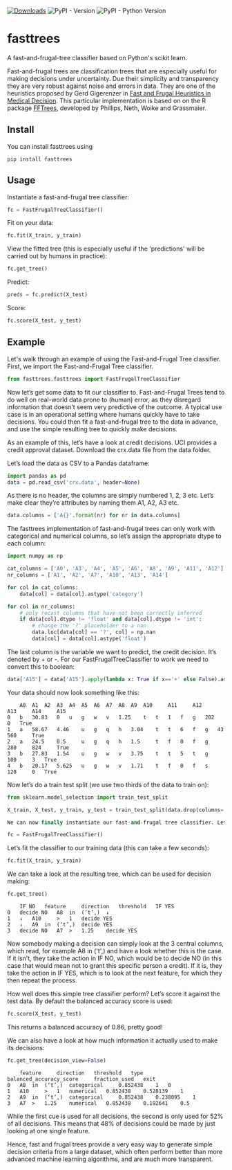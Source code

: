 [![Downloads](https://static.pepy.tech/badge/fasttrees)](https://pepy.tech/project/fasttrees)
![PyPI - Version](https://img.shields.io/pypi/v/fasttrees)
![PyPI - Python Version](https://img.shields.io/pypi/pyversions/fasttrees)

# fasttrees
A fast-and-frugal-tree classifier based on Python's scikit learn.

Fast-and-frugal trees are classification trees that are especially useful for making decisions under uncertainty. 
Due their simplicity and transparency they are very robust against noise and errors in data.
They are one of the heuristics proposed by Gerd Gigerenzer in [Fast and Frugal Heuristics in Medical Decision](library.mpib-berlin.mpg.de/ft/gg/GG_Fast_2005.pdf). This particular implementation is based on on the R package [FFTrees](https://cran.r-project.org/web/packages/FFTrees/index.html), developed by Phillips, Neth, Woike and Grassmaier.

## Install
You can install fasttrees using
```
pip install fasttrees
```

## Usage
Instantiate a fast-and-frugal tree classifier:
```python
fc = FastFrugalTreeClassifier()
```

Fit on your data:
```python
fc.fit(X_train, y_train)
```

View the fitted tree (this is especially useful if the 'predictions' will be carried out by humans in practice):
```python
fc.get_tree()
```

Predict:
```python
preds = fc.predict(X_test)
```

Score:
```python
fc.score(X_test, y_test)
```

## Example
Let's walk through an example of using the Fast-and-Frugal Tree classifier.
First, we import the Fast-and-Frugal Tree classifier.

```python
from fasttrees.fasttrees import FastFrugalTreeClassifier
```

Now let’s get some data to fit our classifier to. Fast-and-Frugal Trees tend to do well on real-world data prone to (human) error, as they disregard information that doesn’t seem very predictive of the outcome. A typical use case is in an operational setting where humans quickly have to take decisions. You could then fit a fast-and-frugal tree to the data in advance, and use the simple resulting tree to quickly make decisions.

As an example of this, let’s have a look at credit decisions. UCI provides a credit approval dataset. Download the crx.data file from the data folder.

Let’s load the data as CSV to a Pandas dataframe:

```python
import pandas as pd
data = pd.read_csv('crx.data', header=None)
```

As there is no header, the columns are simply numbered 1, 2, 3 etc. Let’s make clear they’re attributes by naming them A1, A2, A3 etc.

```python
data.columns = ['A{}'.format(nr) for nr in data.columns]
```

The fasttrees implementation of fast-and-frugal trees can only work with categorical and numerical columns, so let’s assign the appropriate dtype to each column:

```python
import numpy as np

cat_columns = ['A0', 'A3', 'A4', 'A5', 'A6', 'A8', 'A9', 'A11', 'A12']
nr_columns = ['A1', 'A2', 'A7', 'A10', 'A13', 'A14']

for col in cat_columns:
    data[col] = data[col].astype('category')

for col in nr_columns:
    # only recast columns that have not been correctly inferred
    if data[col].dtype != 'float' and data[col].dtype != 'int':
        # change the '?' placeholder to a nan
        data.loc[data[col] == '?', col] = np.nan
        data[col] = data[col].astype('float')
```

The last column is the variable we want to predict, the credit decision. It’s denoted by + or -. For our FastFrugalTreeClassifier to work we need to convert this to boolean:

```python
data['A15'] = data['A15'].apply(lambda x: True if x=='+' else False).astype(bool)
```

Your data should now look something like this:

```
	A0 	A1 	A2 	A3 	A4 	A5 	A6 	A7 	A8 	A9 	A10 	A11 	A12 	A13 	A14 	A15
0 	b 	30.83 	0 	u 	g 	w 	v 	1.25 	t 	t 	1 	f 	g 	202 	0 	True
1 	a 	58.67 	4.46 	u 	g 	q 	h 	3.04 	t 	t 	6 	f 	g 	43 	560 	True
2 	a 	24.5 	0.5 	u 	g 	q 	h 	1.5 	t 	f 	0 	f 	g 	280 	824 	True
3 	b 	27.83 	1.54 	u 	g 	w 	v 	3.75 	t 	t 	5 	t 	g 	100 	3 	True
4 	b 	20.17 	5.625 	u 	g 	w 	v 	1.71 	t 	f 	0 	f 	s 	120 	0 	True
```

Now let’s do a train test split (we use two thirds of the data to train on):

```python
from sklearn.model_selection import train_test_split

X_train, X_test, y_train, y_test = train_test_split(data.drop(columns='A15'), data['A15'], test_size=0.33, random_state=0)

We can now finally instantiate our fast-and-frugal tree classifier. Let’s use the default parameters:

fc = FastFrugalTreeClassifier()
```

Let’s fit the classifier to our training data (this can take a few seconds):

```python
fc.fit(X_train, y_train)
```

We can take a look at the resulting tree, which can be used for decision making:

```python
fc.get_tree()
```

```
	IF NO 	feature 	direction 	threshold 	IF YES
0 	decide NO 	A8 	in 	(‘t’,) 	↓
1 	↓ 	A10 	> 	1 	decide YES
2 	↓ 	A9 	in 	(‘t’,) 	decide YES
3 	decide NO 	A7 	> 	1.25 	decide YES
```

Now somebody making a decision can simply look at the 3 central columns, which read, for example A8 in ('t',) and have a look whether this is the case. If it isn’t, they take the action in IF NO, which would be to decide NO (in this case that would mean not to grant this specific person a credit). If it is, they take the action in IF YES, which is to look at the next feature, for which they then repeat the process.

How well does this simple tree classifier perform? Let’s score it against the test data. By default the balanced accuracy score is used:

```python
fc.score(X_test, y_test)
```

This returns a balanced accuracy of 0.86, pretty good!

We can also have a look at how much information it actually used to make its decisions:

```python
fc.get_tree(decision_view=False)
```

```
	feature 	direction 	threshold 	type 	balanced_accuracy_score 	fraction_used 	exit
0 	A8 	in 	(‘t’,) 	categorical 	0.852438 	1 	0
1 	A10 	> 	1 	numerical 	0.852438 	0.528139 	1
2 	A9 	in 	(‘t’,) 	categorical 	0.852438 	0.238095 	1
3 	A7 	> 	1.25 	numerical 	0.852438 	0.192641 	0.5
```

While the first cue is used for all decisions, the second is only used for 52% of all decisions. This means that 48% of decisions could be made by just looking at one single feature.

Hence, fast and frugal trees provide a very easy way to generate simple decision criteria from a large dataset, which often perform better than more advanced machine learning algorithms, and are much more transparent.
